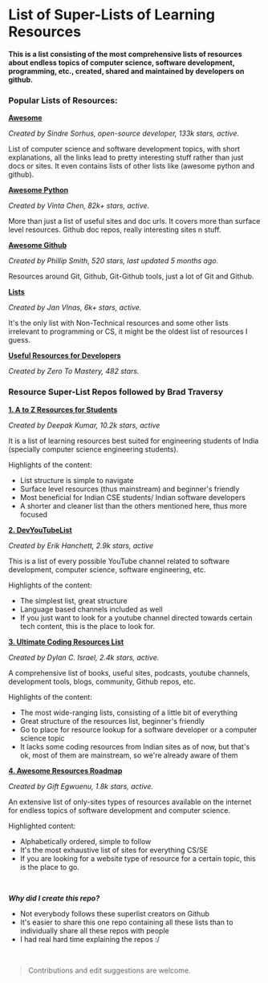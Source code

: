 # List of Super-Lists of Learning Resources

**This is a list consisting of the most comprehensive lists of resources about endless topics of computer science, software development, programming, etc., created, shared and maintained by developers on github.**
<br>

### Popular Lists of Resources:

[**Awesome**](https://github.com/sindresorhus/awesome) 

*Created by Sindre Sorhus, open-source developer, 133k stars, active.*

List of computer science and software development topics, with short explanations, all the links lead to pretty interesting stuff rather than just docs or sites. It even contains lists of other lists like (awesome python and github).


[**Awesome Python**](https://github.com/vinta/awesome-python)

*Created by Vinta Chen, 82k+ stars, active.*

More than just a list of useful sites and doc urls. It covers more than surface level resources. Github doc repos, really interesting sites n stuff.


[**Awesome Github**](https://github.com/phillipadsmith/awesome-github)

*Created by Phillip Smith, 520 stars, last updated 5 months ago.*

Resources around Git, Github, Git-Github tools, just a lot of Git and Github.


[**Lists**](https://github.com/jnv/lists#lists-of-lists) 

*Created by Jan Vlnas, 6k+ stars, active.*

It's the only list with Non-Technical resources and some other lists irrelevant to programming or CS, it might be the oldest list of resources I guess.


[**Useful Resources for Developers**](https://github.com/zero-to-mastery/resources)

*Created by Zero To Mastery,  482 stars.*


### Resource Super-List Repos followed by Brad Traversy

[**1. A to Z Resources for Students**](https://github.com/dipakkr/A-to-Z-Resources-for-Students)

*Created by Deepak Kumar, 10.2k stars, active*

It is a list of learning resources best suited for engineering students of India (specially computer science engineering students).

Highlights of the content:
  - List structure is simple to navigate
  - Surface level resources (thus mainstream) and beginner's friendly
  - Most beneficial for Indian CSE students/ Indian software developers
  - A shorter and cleaner list than the others mentioned here, thus more focused
     
    
[**2. DevYouTubeList**](https://github.com/ErikCH/DevYouTubeList)

*Created by Erik Hanchett, 2.9k stars, active* 

This is a list of every possible YouTube channel related to software development, computer science, software engineering, etc. 
 
Highlights of the content:
- The simplest list, great structure 
- Language based channels included as well
- If you just want to look for a youtube channel directed towards certain tech content, this is the place to look for.


[**3. Ultimate Coding Resources List**](https://github.com/PizzaPokerGuy/ultimate-coding-resources)  
 
*Created by Dylan C. Israel, 2.4k stars, active.* 

A comprehensive list of books, useful sites, podcasts, youtube channels, development tools, blogs, community, Github repos, etc. 
  
Highlights of the content:
- The most wide-ranging lists, consisting of a little bit of everything
- Great structure of the resources list, beginner's friendly
- Go to place for resource lookup for a software developer or a computer science topic
- It lacks some coding resources from Indian sites as of now, but that's ok, most of them are mainstream, so we're already aware of them
  
  
[**4. Awesome Resources Roadmap**](https://github.com/lauragift21/awesome-learning-resources)
 
*Created by Gift Egwuenu, 1.8k stars, active.*

An extensive list of only-sites types of resources available on the internet for endless topics of software development and computer science.
 
Highlighted content:
- Alphabetically ordered, simple to follow
- It's the most exhaustive list of sites for everything CS/SE
- If you are looking for a website type of resource for a certain topic, this is the place to go.    

 <br>
 
 ***Why did I create this repo?***
 
  - Not everybody follows these superlist creators on Github
  - It's easier to share this one repo containing all these lists than to individually share all these repos with people
  - I had real hard time explaining the repos :/
  
  <br>
  
 >Contributions and edit suggestions are welcome.
 
 
 
 
 
 
 
 
 
 
    


